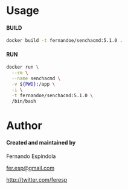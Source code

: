Usage
=====

#### BUILD

```sh
docker build -t fernandoe/senchacmd:5.1.0 .
```

#### RUN

```sh
docker run \
  --rm \
  --name senchacmd \
  -v ${PWD}:/app \
  -i \
  -t fernandoe/senchacmd:5.1.0 \
  /bin/bash
```


Author
======

#### Created and maintained by

Fernando Espíndola

fer.esp@gmail.com

http://twitter.com/feresp

